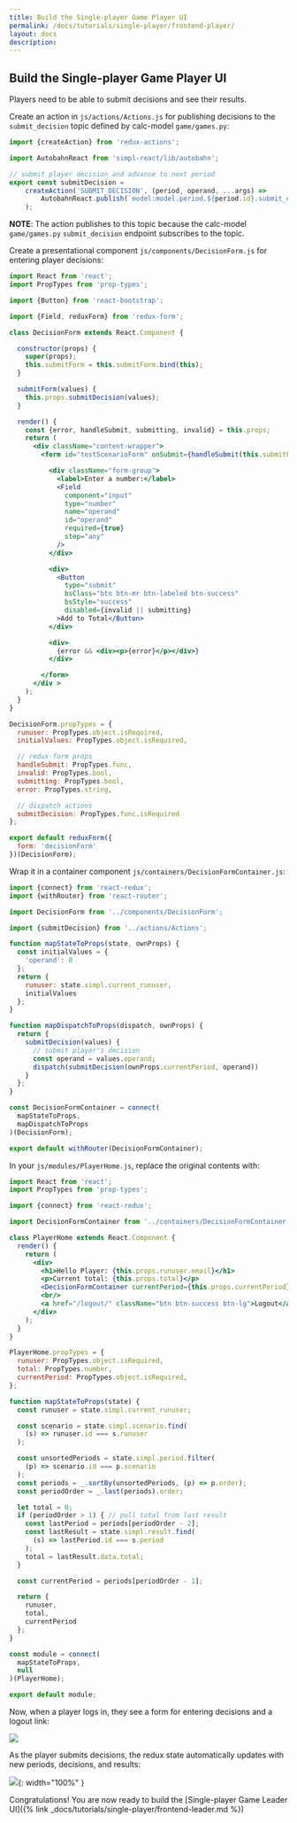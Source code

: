 ```yaml
---
title: Build the Single-player Game Player UI
permalink: /docs/tutorials/single-player/frontend-player/
layout: docs
description:
---
```


## Build the Single-player Game Player UI

Players need to be able to submit decisions and see their results.

Create an action in `js/actions/Actions.js` for publishing decisions to the `submit_decision` topic defined by calc-model `game/games.py`:

```jsx
import {createAction} from 'redux-actions';

import AutobahnReact from 'simpl-react/lib/autobahn';

// submit player decision and advance to next period
export const submitDecision =
    createAction('SUBMIT_DECISION', (period, operand, ...args) =>
        AutobahnReact.publish(`model:model.period.${period.id}.submit_decision`, [operand])
    );

```
**NOTE**: The action publishes to this topic because the calc-model `game/games.py` `submit_decision` endpoint subscribes to the topic.

Create a presentational component `js/components/DecisionForm.js` for entering player decisions:

```jsx
import React from 'react';
import PropTypes from 'prop-types';

import {Button} from 'react-bootstrap';

import {Field, reduxForm} from 'redux-form';

class DecisionForm extends React.Component {

  constructor(props) {
    super(props);
    this.submitForm = this.submitForm.bind(this);
  }

  submitForm(values) {
    this.props.submitDecision(values);
  }

  render() {
    const {error, handleSubmit, submitting, invalid} = this.props;
    return (
      <div className="content-wrapper">
        <form id="testScenarioForm" onSubmit={handleSubmit(this.submitForm)}>

          <div className="form-group">
            <label>Enter a number:</label>
            <Field
              component="input"
              type="number"
              name="operand"
              id="operand"
              required={true}
              step="any"
            />
          </div>

          <div>
            <Button
              type="submit"
              bsClass="btn btn-mr btn-labeled btn-success"
              bsStyle="success"
              disabled={invalid || submitting}
            >Add to Total</Button>
          </div>

          <div>
            {error && <div><p>{error}</p></div>}
          </div>

        </form>
      </div >
    );
  }
}

DecisionForm.propTypes = {
  runuser: PropTypes.object.isRequired,
  initialValues: PropTypes.object.isRequired,

  // redux-form props
  handleSubmit: PropTypes.func,
  invalid: PropTypes.bool,
  submitting: PropTypes.bool,
  error: PropTypes.string,

  // dispatch actions
  submitDecision: PropTypes.func.isRequired
};

export default reduxForm({
  form: 'decisionForm'
})(DecisionForm);

```

Wrap it in a container component `js/containers/DecisionFormContainer.js`:

```jsx
import {connect} from 'react-redux';
import {withRouter} from 'react-router';

import DecisionForm from '../components/DecisionForm';

import {submitDecision} from '../actions/Actions';

function mapStateToProps(state, ownProps) {
  const initialValues = {
    'operand': 0
  };
  return {
    runuser: state.simpl.current_runuser,
    initialValues
  };
}

function mapDispatchToProps(dispatch, ownProps) {
  return {
    submitDecision(values) {
      // submit player's decision
      const operand = values.operand;
      dispatch(submitDecision(ownProps.currentPeriod, operand))
    }
  };
}

const DecisionFormContainer = connect(
  mapStateToProps,
  mapDispatchToProps
)(DecisionForm);

export default withRouter(DecisionFormContainer);
```

In your `js/modules/PlayerHome.js`, replace the original contents with:

```jsx
import React from 'react';
import PropTypes from 'prop-types';

import {connect} from 'react-redux';

import DecisionFormContainer from '../containers/DecisionFormContainer'

class PlayerHome extends React.Component {
  render() {
    return (
      <div>
        <h1>Hello Player: {this.props.runuser.email}</h1>
        <p>Current total: {this.props.total}</p>
        <DecisionFormContainer currentPeriod={this.props.currentPeriod}/>
        <br/>
        <a href="/logout/" className="btn btn-success btn-lg">Logout</a>
      </div>
    );
  }
}

PlayerHome.propTypes = {
  runuser: PropTypes.object.isRequired,
  total: PropTypes.number,
  currentPeriod: PropTypes.object.isRequired,
};

function mapStateToProps(state) {
  const runuser = state.simpl.current_runuser;

  const scenario = state.simpl.scenario.find(
    (s) => runuser.id === s.runuser
  );

  const unsortedPeriods = state.simpl.period.filter(
    (p) => scenario.id === p.scenario
  );
  const periods = _.sortBy(unsortedPeriods, (p) => p.order);
  const periodOrder = _.last(periods).order;

  let total = 0;
  if (periodOrder > 1) { // pull total from last result
    const lastPeriod = periods[periodOrder - 2];
    const lastResult = state.simpl.result.find(
      (s) => lastPeriod.id === s.period
    );
    total = lastResult.data.total;
  }

  const currentPeriod = periods[periodOrder - 1];

  return {
    runuser,
    total,
    currentPeriod
  };
}

const module = connect(
  mapStateToProps,
  null
)(PlayerHome);

export default module;
```

Now, when a player logs in, they see a form for entering decisions and a logout link:

![](/assets/img/tutorials/single-player/Player_Home.png)

As the player submits decisions, the redux state automatically updates with new periods, decisions, and results:

![](/assets/img/tutorials/single-player/Simpl_Player_Home.png){: width="100%" }

Congratulations! You are now ready to build the [Single-player Game Leader UI]({% link _docs/tutorials/single-player/frontend-leader.md %})



